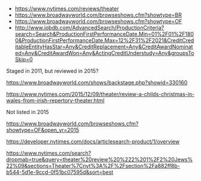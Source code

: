 - https://www.nytimes.com/reviews/theater
- https://www.broadwayworld.com/browseshows.cfm?showtype=BR
- https://www.broadwayworld.com/browseshows.cfm?showtype=OF
- http://www.iobdb.com/AdvancedSearch/ProductionCriteria?search=Search&ProductionFirstPerformanceDate.Min=01%2F01%2F1800&ProductionFirstPerformanceDate.Max=12%2F31%2F2021&CreditCreditableEntityHasStar=Any&CreditReplacement=Any&CreditAwardNominated=Any&CreditAwardWon=Any&ActingCreditUnderstudy=Any&groupsToSkip=0

Staged in 2011, but reviewed in 2015?

https://www.broadwayworld.com/shows/backstage.php?showid=330160

https://www.nytimes.com/2015/12/09/theater/review-a-childs-christmas-in-wales-from-irish-repertory-theater.html

Not listed in 2015

https://www.broadwayworld.com/browseshows.cfm?showtype=OF&open_yr=2015



https://developer.nytimes.com/docs/articlesearch-product/1/overview


https://www.nytimes.com/search?dropmab=true&query=theater%20review%20%222%201%2F2%20Jews%22%09&sections=Theater%7Cnyt%3A%2F%2Fsection%2Fa882ff8b-b544-5d1e-9ccd-0f51bc07595d&sort=best